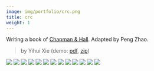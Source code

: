 ```yaml
---
image: img/portfolio/crc.png
title: crc
weight: 1
---
```


Writing a book of [Chapman & Hall](https://github.com/yihui/bookdown-crc). Adapted by Peng Zhao.

> by Yihui Xie (demo: [pdf](https://github.com/pzhaonet/bookdownplus/raw/master/inst2/crc/showcase/yihui_crc.pdf), [zip](https://github.com/pzhaonet/bookdownplus/raw/master/inst/templates/crc.zip))

<!--more-->

[![](https://github.com/pzhaonet/bookdownplus/raw/master/inst2/crc/showcase/cover.png)](https://github.com/pzhaonet/bookdownplus/raw/master/inst2/crc/showcase/cover.png)
[![](https://github.com/pzhaonet/bookdownplus/raw/master/inst2/crc/showcase/yihui_crc1.png)](https://github.com/pzhaonet/bookdownplus/raw/master/inst2/crc/showcase/yihui_crc1.png)
[![](https://github.com/pzhaonet/bookdownplus/raw/master/inst2/crc/showcase/yihui_crc10.png)](https://github.com/pzhaonet/bookdownplus/raw/master/inst2/crc/showcase/yihui_crc10.png)
[![](https://github.com/pzhaonet/bookdownplus/raw/master/inst2/crc/showcase/yihui_crc11.png)](https://github.com/pzhaonet/bookdownplus/raw/master/inst2/crc/showcase/yihui_crc11.png)
[![](https://github.com/pzhaonet/bookdownplus/raw/master/inst2/crc/showcase/yihui_crc14.png)](https://github.com/pzhaonet/bookdownplus/raw/master/inst2/crc/showcase/yihui_crc14.png)
[![](https://github.com/pzhaonet/bookdownplus/raw/master/inst2/crc/showcase/yihui_crc15.png)](https://github.com/pzhaonet/bookdownplus/raw/master/inst2/crc/showcase/yihui_crc15.png)
[![](https://github.com/pzhaonet/bookdownplus/raw/master/inst2/crc/showcase/yihui_crc17.png)](https://github.com/pzhaonet/bookdownplus/raw/master/inst2/crc/showcase/yihui_crc17.png)
[![](https://github.com/pzhaonet/bookdownplus/raw/master/inst2/crc/showcase/yihui_crc19.png)](https://github.com/pzhaonet/bookdownplus/raw/master/inst2/crc/showcase/yihui_crc19.png)
[![](https://github.com/pzhaonet/bookdownplus/raw/master/inst2/crc/showcase/yihui_crc2.png)](https://github.com/pzhaonet/bookdownplus/raw/master/inst2/crc/showcase/yihui_crc2.png)
[![](https://github.com/pzhaonet/bookdownplus/raw/master/inst2/crc/showcase/yihui_crc3.png)](https://github.com/pzhaonet/bookdownplus/raw/master/inst2/crc/showcase/yihui_crc3.png)
[![](https://github.com/pzhaonet/bookdownplus/raw/master/inst2/crc/showcase/yihui_crc5.png)](https://github.com/pzhaonet/bookdownplus/raw/master/inst2/crc/showcase/yihui_crc5.png)
[![](https://github.com/pzhaonet/bookdownplus/raw/master/inst2/crc/showcase/yihui_crc7.png)](https://github.com/pzhaonet/bookdownplus/raw/master/inst2/crc/showcase/yihui_crc7.png)
[![](https://github.com/pzhaonet/bookdownplus/raw/master/inst2/crc/showcase/yihui_crc9.png)](https://github.com/pzhaonet/bookdownplus/raw/master/inst2/crc/showcase/yihui_crc9.png)

